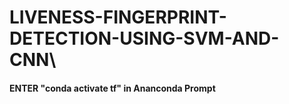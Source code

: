 # LIVENESS-FINGERPRINT-DETECTION-USING-SVM-AND-CNN\
#### ENTER "conda activate tf" in Ananconda Prompt
